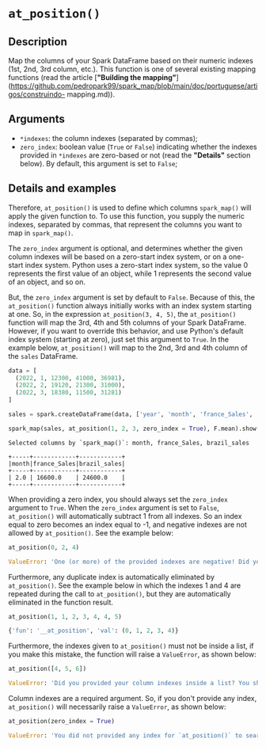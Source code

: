 # `at_position()`

## Description

Map the columns of your Spark DataFrame based on their numeric indexes (1st, 2nd, 3rd column, etc.). This function is one of several existing mapping functions (read the article [**"Building the mapping"**](https://github.com/pedropark99/spark_map/blob/main/doc/portuguese/artigos/construindo- mapping.md)).

## Arguments

- `*indexes`: the column indexes (separated by commas);
- `zero_index`: boolean value (`True` or `False`) indicating whether the indexes provided in `*indexes` are zero-based or not (read the **"Details"** section below). By default, this argument is set to `False`;

## Details and examples

Therefore, `at_position()` is used to define which columns `spark_map()` will apply the given function to. To use this function, you supply the numeric indexes, separated by commas, that represent the columns you want to map in `spark_map()`.

The `zero_index` argument is optional, and determines whether the given column indexes will be based on a zero-start index system, or on a one-start index system. Python uses a zero-start index system, so the value 0 represents the first value of an object, while 1 represents the second value of an object, and so on.

But, the `zero_index` argument is set by default to `False`. Because of this, the `at_position()` function always initially works with an index system starting at one. So, in the expression `at_position(3, 4, 5)`, the `at_position()` function will map the 3rd, 4th and 5th columns of your Spark DataFrame. However, if you want to override this behavior, and use Python's default index system (starting at zero), just set this argument to `True`. In the example below, `at_position()` will map to the 2nd, 3rd and 4th column of the `sales` DataFrame.

```python
data = [
  (2022, 1, 12300, 41000, 36981),
  (2022, 2, 19120, 21300, 31000),
  (2022, 3, 18380, 11500, 31281)
]

sales = spark.createDataFrame(data, ['year', 'month', 'france_Sales', 'brazil_sales', 'russia_Sales'])

spark_map(sales, at_position(1, 2, 3, zero_index = True), F.mean).show()
```

```
Selected columns by `spark_map()`: month, france_Sales, brazil_sales

+-----+------------+------------+
|month|france_Sales|brazil_sales|
+-----+------------+------------+
| 2.0 | 16600.0    | 24600.0    |
+-----+------------+------------+
```

When providing a zero index, you should always set the `zero_index` argument to `True`. When the `zero_index` argument is set to `False`, `at_position()` will automatically subtract 1 from all indexes. So an index equal to zero becomes an index equal to -1, and negative indexes are not allowed by `at_position()`. See the example below:

```python
at_position(0, 2, 4)
```

```python
ValueError: 'One (or more) of the provided indexes are negative! Did you provided a zero index, and not set the `zero_index` argument to True?'
```

Furthermore, any duplicate index is automatically eliminated by `at_position()`. See the example below in which the indexes 1 and 4 are repeated during the call to `at_position()`, but they are automatically eliminated in the function result.

```python
at_position(1, 1, 2, 3, 4, 4, 5)
```

```python
{'fun': '__at_position', 'val': (0, 1, 2, 3, 4)}
```

Furthermore, the indexes given to `at_position()` must not be inside a list, if you make this mistake, the function will raise a `ValueError`, as shown below:

```python
at_position([4, 5, 6])
```
```python
ValueError: 'Did you provided your column indexes inside a list? You should not encapsulate these indexes inside a list. For example, if you want to select 1st and 3rd columns, just do `at_position(1, 3)` instead of `at_position([1, 3])`'.
```

Column indexes are a required argument. So, if you don't provide any index, `at_position()` will necessarily raise a `ValueError`, as shown below:


```python
at_position(zero_index = True)
```
```python
ValueError: 'You did not provided any index for `at_position()` to search'.
```